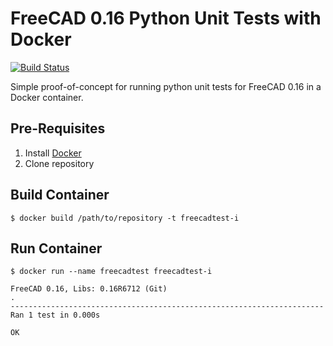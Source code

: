 # FreeCAD 0.16 Python Unit Tests with Docker
[![Build Status](https://travis-ci.org/gbroques/freecad16-unit-tests-poc.svg?branch=master)](https://travis-ci.org/gbroques/freecad16-unit-tests-poc)

Simple proof-of-concept for running python unit tests for FreeCAD 0.16 in a Docker container.

## Pre-Requisites
1. Install [Docker](https://www.docker.com/)
2. Clone repository

## Build Container
```
$ docker build /path/to/repository -t freecadtest-i 
```
## Run Container

```
$ docker run --name freecadtest freecadtest-i

FreeCAD 0.16, Libs: 0.16R6712 (Git)
.
----------------------------------------------------------------------
Ran 1 test in 0.000s

OK
```
